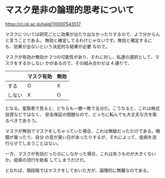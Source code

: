 # マスク是非の論理的思考について

https://ci.nii.ac.jp/naid/110007543517

マスクについては研究ごとに効果が出たり出なかったりするので、よう分からんと言うことである。
無効と確定してるわけじゃないです。無効と確定するにも、効果が出ないという決定的な結果が必要
なので。

マスクが有効か無効か 2つの可能性があり、それに対し、私達の選択として、マスクをするかしない
かがあるので、その組み合わせは 4 通りで、

|      |マスク有効|無効|
|------|----------|----|
|する  |   O      |  X |
|しない|   X      |  O |

となる。星取表で見ると、どちらも一勝一敗で五分だ。こうなると、これは株式投資などではなく、
安全保証の問題なので、どっちに転んでも大丈夫な方を取るべきであろう。

マスクが無効でマスクをしちゃっていた場合、これは無駄だっただけである。眼鏡が曇ったり、自分
の息が臭い日があったりするが、それによって、疫病を流行らせてしまうことはない。

一方、マスクが有効だったのにしなかった場合、これは失うものが大きくないか。疫病の流行を助長
してしまうだけだ。

となれば、現段階ではマスクをしておいた方が、論理的に無難なのである。
